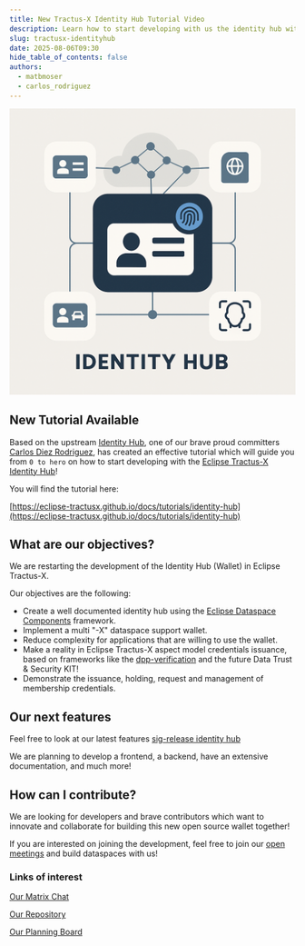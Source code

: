 ```yaml
---
title: New Tractus-X Identity Hub Tutorial Video
description: Learn how to start developing with us the identity hub with a cool video!
slug: tractusx-identityhub
date: 2025-08-06T09:30
hide_table_of_contents: false
authors:
  - matbmoser
  - carlos_rodriguez
---
```


![identityhub logo](identityhub.png)

## New Tutorial Available

Based on the upstream [Identity Hub](https://github.com/eclipse-edc/IdentityHub), one of our brave proud committers [Carlos Diez Rodriguez](https://github.com/CDiezRodriguez), has created an effective tutorial which will guide you from `0 to hero` on how to start developing with the [Eclipse Tractus-X Identity Hub](https://github.com/eclipse-tractusx/tractusx-identityhub)!

You will find the tutorial here:

[https://eclipse-tractusx.github.io/docs/tutorials/identity-hub](https://eclipse-tractusx.github.io/docs/tutorials/identity-hub)

## What are our objectives?

We are restarting the development of the Identity Hub (Wallet) in Eclipse Tractus-X.

Our objectives are the following:

- Create a well documented identity hub using the [Eclipse Dataspace Components](https://github.com/eclipse-edc) framework.
- Implement a multi "-X" dataspace support wallet.
- Reduce complexity for applications that are willing to use the wallet.
- Make a reality in Eclipse Tractus-X aspect model credentials issuance, based on frameworks like the [dpp-verification](https://github.com/eclipse-tractusx/digital-product-pass/tree/main/dpp-verification) and the future Data Trust & Security KIT!
- Demonstrate the issuance, holding, request and management of membership credentials.

## Our next features

Feel free to look at our latest features [sig-release identity hub](https://github.com/eclipse-tractusx/sig-release/issues?q=state%3Aopen%20label%3Aidentity-hub)

We are planning to develop a frontend, a backend, have an extensive documentation, and much more!

## How can I contribute?

We are looking for developers and brave contributors which want to innovate and collaborate for building this new open source wallet together!

If you are interested on joining the development, feel free to join our [open meetings](https://eclipse-tractusx.github.io/community/open-meetings#Identity%20Hub%20Weekly) and build dataspaces with us!

### Links of interest

[Our Matrix Chat](https://matrix.eecc.de/#/room/%23tractusx-identity-hub:matrix.eclipse.org)

[Our Repository](https://github.com/eclipse-tractusx/tractusx-identityhub)

[Our Planning Board](https://github.com/orgs/eclipse-tractusx/projects/87/views/1)
